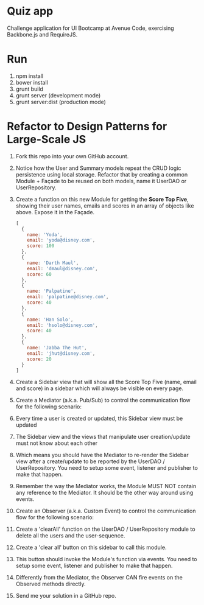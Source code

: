 Quiz app
========

Challenge application for UI Bootcamp at Avenue Code, exercising Backbone.js and RequireJS.

Run
===

1. npm install
1. bower install
1. grunt build
1. grunt server (development mode) 
1. grunt server:dist (production mode)

Refactor to Design Patterns for Large-Scale JS
======================================================

1. Fork this repo into your own GitHub account.
1. Notice how the User and Summary models repeat the CRUD logic persistence using local storage. Refactor that by creating a common Module + Façade to be reused on both models, name it UserDAO or UserRepository.
1. Create a function on this new Module for getting the **Score Top Five**, showing their user names, emails and scores in an array of objects like above. Expose it in the Façade.

    ```javascript
    [ 
      { 
        name: 'Yoda',
        email: 'yoda@disney.com',
        score: 100
      },
      {
        name: 'Darth Maul',
        email: 'dmaul@disney.com',
        score: 60
      },
      {
        name: 'Palpatine',
        email: 'palpatine@disney.com',
        score: 40
      },
      {
        name: 'Han Solo',
        email: 'hsolo@disney.com',
        score: 40
      },
      {
        name: 'Jabba The Hut',
        email: 'jhut@disney.com',
        score: 20
      }
    ]
    ```
    
1. Create a Sidebar view that will show all the Score Top Five (name, email and score) in a sidebar which will always be visible on every page.
1. Create a Mediator (a.k.a. Pub/Sub) to control the communication flow for the following scenario:
  1. Every time a user is created or updated, this Sidebar view must be updated
  1. The Sidebar view and the views that manipulate user creation/update must not know about each other
  1. Which means you should have the Mediator to re-render the Sidebar view after a create/update to be reported by the UserDAO / UserRepository. You need to setup some event, listener and publisher to make that happen.
  1. Remember the way the Mediator works, the Module MUST NOT contain any reference to the Mediator. It should be the other way around using events.
1. Create an Observer (a.k.a. Custom Event) to control the communication flow for the following scenario:
  1. Create a 'clearAll' function on the UserDAO / UserRepository module to delete all the users and the user-sequence.
  1. Create a 'clear all' button on this sidebar to call this module.
  1. This button should invoke the Module's function via events. You need to setup some event, listener and publisher to make that happen.
  1. Differently from the Mediator, the Observer CAN fire events on the Observed methods directly.
1. Send me your solution in a GitHub repo.
